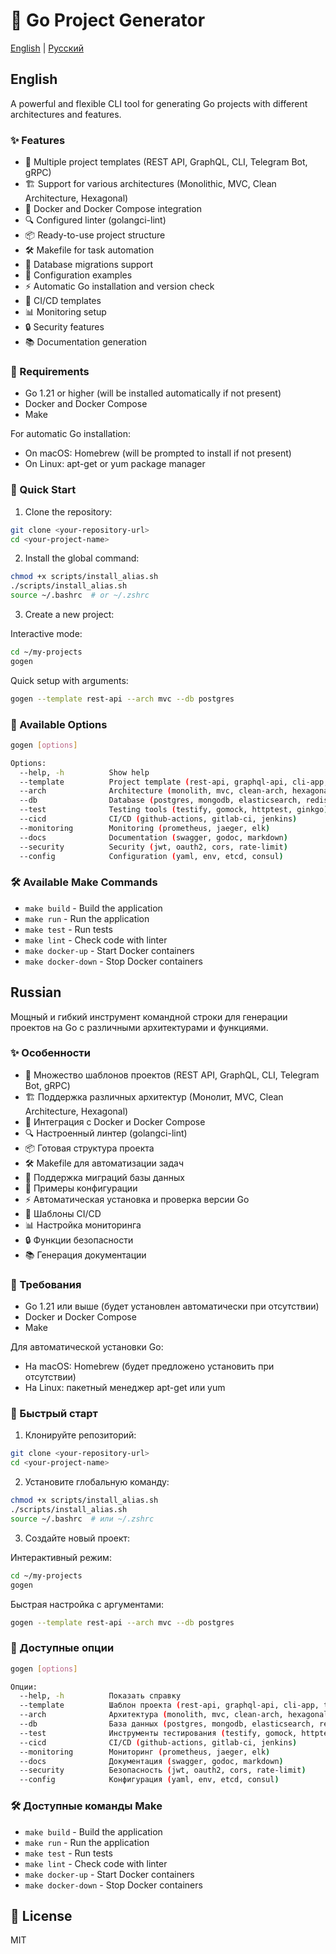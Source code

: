 # 🚀 Go Project Generator

[English](#english) | [Русский](#russian)

## English

A powerful and flexible CLI tool for generating Go projects with different architectures and features.

### ✨ Features

- 🎯 Multiple project templates (REST API, GraphQL, CLI, Telegram Bot, gRPC)
- 🏗️ Support for various architectures (Monolithic, MVC, Clean Architecture, Hexagonal)
- 🐳 Docker and Docker Compose integration
- 🔍 Configured linter (golangci-lint)
- 📦 Ready-to-use project structure
- 🛠️ Makefile for task automation
- 💾 Database migrations support
- 📝 Configuration examples
- ⚡ Automatic Go installation and version check
- 🔄 CI/CD templates
- 📊 Monitoring setup
- 🔒 Security features
- 📚 Documentation generation

### 🔧 Requirements

- Go 1.21 or higher (will be installed automatically if not present)
- Docker and Docker Compose
- Make

For automatic Go installation:
- On macOS: Homebrew (will be prompted to install if not present)
- On Linux: apt-get or yum package manager

### 🚀 Quick Start

1. Clone the repository:
```bash
git clone <your-repository-url>
cd <your-project-name>
```

2. Install the global command:
```bash
chmod +x scripts/install_alias.sh
./scripts/install_alias.sh
source ~/.bashrc  # or ~/.zshrc
```

3. Create a new project:

Interactive mode:
```bash
cd ~/my-projects
gogen
```

Quick setup with arguments:
```bash
gogen --template rest-api --arch mvc --db postgres
```

### 🎯 Available Options

```bash
gogen [options]

Options:
  --help, -h          Show help
  --template          Project template (rest-api, graphql-api, cli-app, telegram-bot, grpc-service)
  --arch              Architecture (monolith, mvc, clean-arch, hexagonal)
  --db                Database (postgres, mongodb, elasticsearch, redis, clickhouse)
  --test              Testing tools (testify, gomock, httptest, ginkgo)
  --cicd              CI/CD (github-actions, gitlab-ci, jenkins)
  --monitoring        Monitoring (prometheus, jaeger, elk)
  --docs              Documentation (swagger, godoc, markdown)
  --security          Security (jwt, oauth2, cors, rate-limit)
  --config            Configuration (yaml, env, etcd, consul)
```

### 🛠️ Available Make Commands

- `make build` - Build the application
- `make run` - Run the application
- `make test` - Run tests
- `make lint` - Check code with linter
- `make docker-up` - Start Docker containers
- `make docker-down` - Stop Docker containers

## Russian

Мощный и гибкий инструмент командной строки для генерации проектов на Go с различными архитектурами и функциями.

### ✨ Особенности

- 🎯 Множество шаблонов проектов (REST API, GraphQL, CLI, Telegram Bot, gRPC)
- 🏗️ Поддержка различных архитектур (Монолит, MVC, Clean Architecture, Hexagonal)
- 🐳 Интеграция с Docker и Docker Compose
- 🔍 Настроенный линтер (golangci-lint)
- 📦 Готовая структура проекта
- 🛠️ Makefile для автоматизации задач
- 💾 Поддержка миграций базы данных
- 📝 Примеры конфигурации
- ⚡ Автоматическая установка и проверка версии Go
- 🔄 Шаблоны CI/CD
- 📊 Настройка мониторинга
- 🔒 Функции безопасности
- 📚 Генерация документации

### 🔧 Требования

- Go 1.21 или выше (будет установлен автоматически при отсутствии)
- Docker и Docker Compose
- Make

Для автоматической установки Go:
- На macOS: Homebrew (будет предложено установить при отсутствии)
- На Linux: пакетный менеджер apt-get или yum

### 🚀 Быстрый старт

1. Клонируйте репозиторий:
```bash
git clone <your-repository-url>
cd <your-project-name>
```

2. Установите глобальную команду:
```bash
chmod +x scripts/install_alias.sh
./scripts/install_alias.sh
source ~/.bashrc  # или ~/.zshrc
```

3. Создайте новый проект:

Интерактивный режим:
```bash
cd ~/my-projects
gogen
```

Быстрая настройка с аргументами:
```bash
gogen --template rest-api --arch mvc --db postgres
```

### 🎯 Доступные опции

```bash
gogen [options]

Опции:
  --help, -h          Показать справку
  --template          Шаблон проекта (rest-api, graphql-api, cli-app, telegram-bot, grpc-service)
  --arch              Архитектура (monolith, mvc, clean-arch, hexagonal)
  --db                База данных (postgres, mongodb, elasticsearch, redis, clickhouse)
  --test              Инструменты тестирования (testify, gomock, httptest, ginkgo)
  --cicd              CI/CD (github-actions, gitlab-ci, jenkins)
  --monitoring        Мониторинг (prometheus, jaeger, elk)
  --docs              Документация (swagger, godoc, markdown)
  --security          Безопасность (jwt, oauth2, cors, rate-limit)
  --config            Конфигурация (yaml, env, etcd, consul)
```

### 🛠️ Доступные команды Make

- `make build` - Build the application
- `make run` - Run the application
- `make test` - Run tests
- `make lint` - Check code with linter
- `make docker-up` - Start Docker containers
- `make docker-down` - Stop Docker containers

## 📝 License

MIT
